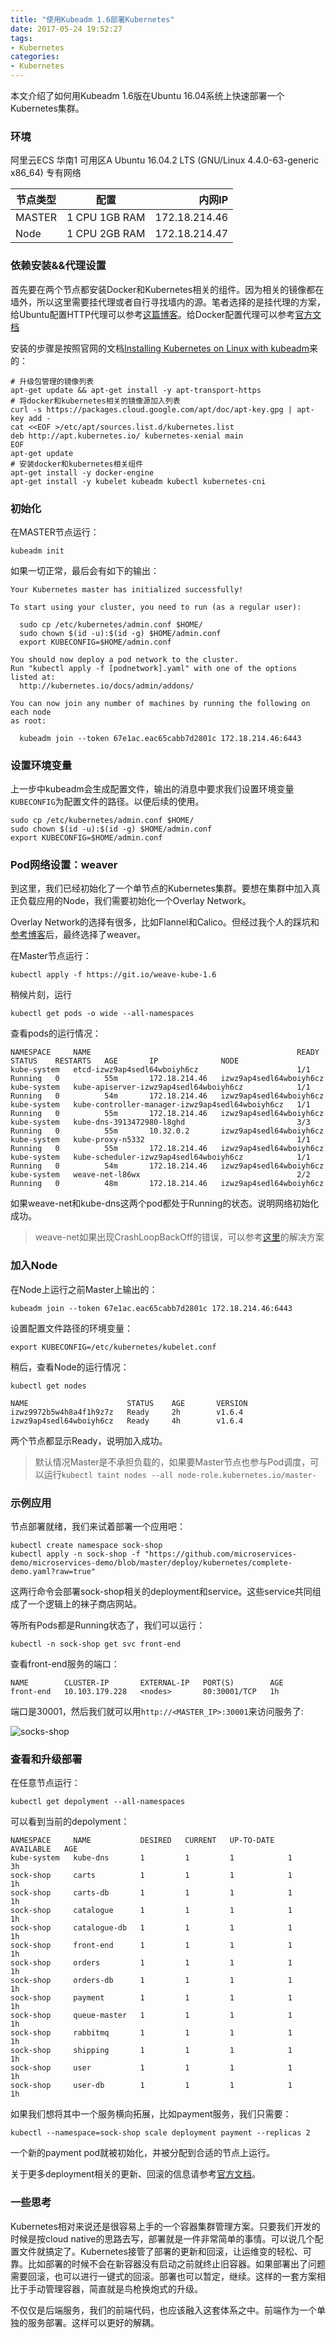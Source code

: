 ```yaml
---
title: "使用Kubeadm 1.6部署Kubernetes"
date: 2017-05-24 19:52:27
tags: 
- Kubernetes
categories: 
- Kubernetes
---
```



本文介绍了如何用Kubeadm 1.6版在Ubuntu 16.04系统上快速部署一个Kubernetes集群。

<!-- more -->

### 环境

阿里云ECS 华南1 可用区A Ubuntu 16.04.2 LTS (GNU/Linux 4.4.0-63-generic x86_64) 专有网络

| 节点类型      | 配置        |内网IP  |
| ------------- |:-------------:| -----:|
|MASTER     | 1 CPU 1GB RAM | 172.18.214.46|
| Node    | 1 CPU 2GB RAM      |    172.18.214.47 |

### 依赖安装&&代理设置

首先要在两个节点都安装Docker和Kubernetes相关的组件。因为相关的镜像都在墙外，所以这里需要挂代理或者自行寻找墙内的源。笔者选择的是挂代理的方案，给Ubuntu配置HTTP代理可以参考[这篇博客](http://dearmadman.com/2015/08/30/use-shadowsocks-in-ubuntu/)。给Docker配置代理可以参考[官方文档](https://docs.docker.com/engine/admin/systemd/#httphttps-proxy)

安装的步骤是按照官网的文档[Installing Kubernetes on Linux with kubeadm](https://kubernetes.io/docs/getting-started-guides/kubeadm/)来的：

```
# 升级包管理的镜像列表
apt-get update && apt-get install -y apt-transport-https
# 将docker和kubernetes相关的镜像源加入列表
curl -s https://packages.cloud.google.com/apt/doc/apt-key.gpg | apt-key add -
cat <<EOF >/etc/apt/sources.list.d/kubernetes.list
deb http://apt.kubernetes.io/ kubernetes-xenial main
EOF
apt-get update
# 安装docker和kubernetes相关组件
apt-get install -y docker-engine
apt-get install -y kubelet kubeadm kubectl kubernetes-cni
```

### 初始化

在MASTER节点运行：

`kubeadm init`

如果一切正常，最后会有如下的输出：

```
Your Kubernetes master has initialized successfully!

To start using your cluster, you need to run (as a regular user):

  sudo cp /etc/kubernetes/admin.conf $HOME/
  sudo chown $(id -u):$(id -g) $HOME/admin.conf
  export KUBECONFIG=$HOME/admin.conf

You should now deploy a pod network to the cluster.
Run "kubectl apply -f [podnetwork].yaml" with one of the options listed at:
  http://kubernetes.io/docs/admin/addons/

You can now join any number of machines by running the following on each node
as root:

  kubeadm join --token 67e1ac.eac65cabb7d2801c 172.18.214.46:6443
```


### 设置环境变量


上一步中kubeadm会生成配置文件，输出的消息中要求我们设置环境变量`KUBECONFIG`为配置文件的路径。以便后续的使用。

```
sudo cp /etc/kubernetes/admin.conf $HOME/
sudo chown $(id -u):$(id -g) $HOME/admin.conf
export KUBECONFIG=$HOME/admin.conf
```

### Pod网络设置：weaver

到这里，我们已经初始化了一个单节点的Kubernetes集群。要想在集群中加入真正负载应用的Node，我们需要初始化一个Overlay Network。

Overlay Network的选择有很多，比如Flannel和Calico。但经过我个人的踩坑和[参考博客](http://tonybai.com/2016/12/30/install-kubernetes-on-ubuntu-with-kubeadm/)后，最终选择了weaver。

在Master节点运行：

```
kubectl apply -f https://git.io/weave-kube-1.6
```

稍候片刻，运行

```
kubectl get pods -o wide --all-namespaces
```

查看pods的运行情况：

```
NAMESPACE     NAME                                              READY     STATUS    RESTARTS   AGE       IP              NODE
kube-system   etcd-izwz9ap4sedl64wboiyh6cz                      1/1       Running   0          55m       172.18.214.46   izwz9ap4sedl64wboiyh6cz
kube-system   kube-apiserver-izwz9ap4sedl64wboiyh6cz            1/1       Running   0          54m       172.18.214.46   izwz9ap4sedl64wboiyh6cz
kube-system   kube-controller-manager-izwz9ap4sedl64wboiyh6cz   1/1       Running   0          55m       172.18.214.46   izwz9ap4sedl64wboiyh6cz
kube-system   kube-dns-3913472980-l8ghd                         3/3       Running   0          55m       10.32.0.2       izwz9ap4sedl64wboiyh6cz
kube-system   kube-proxy-n5332                                  1/1       Running   0          55m       172.18.214.46   izwz9ap4sedl64wboiyh6cz
kube-system   kube-scheduler-izwz9ap4sedl64wboiyh6cz            1/1       Running   0          54m       172.18.214.46   izwz9ap4sedl64wboiyh6cz
kube-system   weave-net-l86wx                                   2/2       Running   0          48m       172.18.214.46   izwz9ap4sedl64wboiyh6cz
```

如果weave-net和kube-dns这两个pod都处于Running的状态。说明网络初始化成功。

> weave-net如果出现CrashLoopBackOff的错误，可以参考[这里](http://tonybai.com/2016/12/30/install-kubernetes-on-ubuntu-with-kubeadm-2/)的解决方案

### 加入Node

在Node上运行之前Master上输出的：

```
kubeadm join --token 67e1ac.eac65cabb7d2801c 172.18.214.46:6443
```

设置配置文件路径的环境变量：

```
export KUBECONFIG=/etc/kubernetes/kubelet.conf
```

稍后，查看Node的运行情况：

```
kubectl get nodes

NAME                      STATUS    AGE       VERSION
izwz9972b5w4h8a4f1h9z7z   Ready     2h        v1.6.4
izwz9ap4sedl64wboiyh6cz   Ready     4h        v1.6.4
```

两个节点都显示Ready，说明加入成功。

> 默认情况Master是不承担负载的，如果要Master节点也参与Pod调度，可以运行`kubectl taint nodes --all node-role.kubernetes.io/master-`


### 示例应用

节点部署就绪，我们来试着部署一个应用吧：

```
kubectl create namespace sock-shop
kubectl apply -n sock-shop -f "https://github.com/microservices-demo/microservices-demo/blob/master/deploy/kubernetes/complete-demo.yaml?raw=true"
```

这两行命令会部署sock-shop相关的deployment和service。这些service共同组成了一个逻辑上的袜子商店网站。

等所有Pods都是Running状态了，我们可以运行：

```
kubectl -n sock-shop get svc front-end
```

查看front-end服务的端口：

```
NAME        CLUSTER-IP       EXTERNAL-IP   PORT(S)        AGE
front-end   10.103.179.228   <nodes>       80:30001/TCP   1h
```

端口是30001，然后我们就可以用`http://<MASTER_IP>:30001`来访问服务了:

![socks-shop](http://wx1.sinaimg.cn/large/64c45edcly1ffysdi2jjfj21kw0yhnpe.jpg)

### 查看和升级部署

在任意节点运行：

```
kubectl get depolyment --all-namespaces
```

可以看到当前的depolyment：

```
NAMESPACE     NAME           DESIRED   CURRENT   UP-TO-DATE   AVAILABLE   AGE
kube-system   kube-dns       1         1         1            1           3h
sock-shop     carts          1         1         1            1           1h
sock-shop     carts-db       1         1         1            1           1h
sock-shop     catalogue      1         1         1            1           1h
sock-shop     catalogue-db   1         1         1            1           1h
sock-shop     front-end      1         1         1            1           1h
sock-shop     orders         1         1         1            1           1h
sock-shop     orders-db      1         1         1            1           1h
sock-shop     payment        1         1         1            1           1h
sock-shop     queue-master   1         1         1            1           1h
sock-shop     rabbitmq       1         1         1            1           1h
sock-shop     shipping       1         1         1            1           1h
sock-shop     user           1         1         1            1           1h
sock-shop     user-db        1         1         1            1           1h
```

如果我们想将其中一个服务横向拓展，比如payment服务，我们只需要：

```
kubectl --namespace=sock-shop scale deployment payment --replicas 2
```

一个新的payment pod就被初始化，并被分配到合适的节点上运行。

关于更多deployment相关的更新、回滚的信息请参考[官方文档](https://kubernetes.io/docs/concepts/workloads/controllers/deployment/)。


### 一些思考

Kubernetes相对来说还是很容易上手的一个容器集群管理方案。只要我们开发的时候是按cloud native的思路去写，部署就是一件非常简单的事情。可以说几个配置文件就搞定了。Kubernetes接管了部署的更新和回滚，让运维变的轻松、可靠。比如部署的时候不会在新容器没有启动之前就终止旧容器。如果部署出了问题需要回滚，也可以进行一键式的回滚。部署也可以暂定，继续。这样的一套方案相比于手动管理容器，简直就是鸟枪换炮式的升级。

不仅仅是后端服务，我们的前端代码，也应该融入这套体系之中。前端作为一个单独的服务部署。这样可以更好的解耦。
